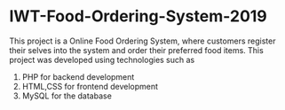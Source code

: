 # IWT-Food-Ordering-System-2019
This project is a Online Food Ordering System, where customers register their selves into the system and order their preferred food items. This project was developed using technologies such as 
1. PHP for backend development 
2. HTML,CSS for frontend development 
3. MySQL for the database
